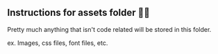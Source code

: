 ## Instructions for assets folder 💅🏼

Pretty much anything that isn't code related will be stored in this folder.

ex. Images, css files, font files, etc.
